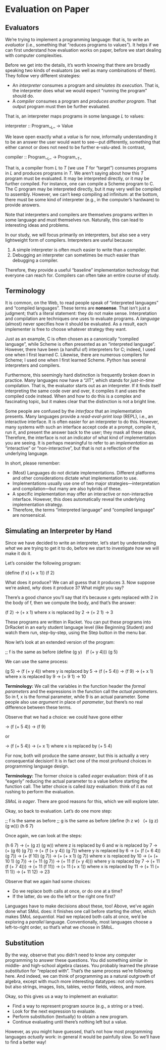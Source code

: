 # Evaluation on Paper


## Evaluators

We’re trying to implement a programming language: that is, to write an _evaluator_ (i.e., something that “reduces programs to values”). It helps if we can first understand how evaluation works on paper, before we start dealing with computer complexities.

Before we get into the details, it’s worth knowing that there are broadly speaking two kinds of evaluators (as well as many combinations of them). They follow very different strategies:

- An _interpreter_ consumes a program and _simulates its execution_. That is, the interpreter does what we would expect “running the program” should do.
- A _compiler_ consumes a program and _produces another program_. That output program must then be further evaluated.

That is, an interpreter maps programs in some language _L_ to values:

interpreter :: Program_<sub>L</sub>_ → Value

We leave open exactly what a _value_ is for now, informally understanding it to be an answer the user would want to see—put differently, something that either cannot or does not need to be further e-valu-ated. In contrast,

compiler :: Program_<sub>L</sub>_ → Program_<sub>T</sub>_

That is, a compiler from _L_ to _T_ (we use _T_ for “target”) consumes programs in _L_ and produces programs in _T_. We aren’t saying about how this _T_ program must be evaluated. It may be interpreted directly, or it may be further compiled. For instance, one can compile a Scheme program to C. The C program may be interpreted directly, but it may very well be compiled to assembly. However, we can’t keep compiling ad infinitum: at the bottom, there must be some kind of interpreter (e.g., in the computer’s hardware) to provide answers.

Note that interpreters and compilers are themselves programs written in some language and must themselves run. Naturally, this can lead to interesting ideas and problems.

In our study, we will focus primarily on interpreters, but also see a very lightweight form of compilers. Interpreters are useful because:

1. A simple interpreter is often much easier to write than a compiler.
2. Debugging an interpreter can sometimes be much easier than debugging a compiler.

Therefore, they provide a useful “baseline” implementation technology that everyone can reach for. Compilers can often take an entire course of study.


## Terminology

It is common, on the Web, to read people speak of “interpreted languages” and “compiled languages”. These terms are **nonsense**. That isn’t just a judgment; that’s a literal statement: they do not make sense. Interpretation and compilation are techniques one uses to evaluate programs. A _language_ (almost) never specifies how it should be evaluated. As a result, each implementer is free to choose whatever strategy they want.

Just as an example, C is often chosen as a canonically “compiled language”, while Scheme is often presented as an “interpreted language”. However, there have been (a handful of) interpreters for C; indeed, I used one when I first learned C. Likewise, there are numerous compilers for Scheme; I used one when I first learned Scheme. Python has several interpreters and compilers.

Furthermore, this seemingly hard distinction is frequently broken down in practice. Many languages now have a “JIT”, which stands for _just-in-time_ compilation. That is, the evaluator starts out as an interpreter. If it finds itself interpreting the same code over and over, it compiles it and uses the compiled code instead. When and how to do this is a complex and fascinating topic, but it makes clear that the distinction is not a bright line.

Some people are confused by the _interface_ that an implementation presents. Many languages provide a _read-eval-print loop_ (REPL), i.e., an interactive interface. It is often easier for an interpreter to do this. However, many systems with such an interface accept code at a prompt, compile it, run it, and present the answer back to the user; they mask all these steps. Therefore, the interface is not an indicator of what kind of implementation you are seeing. It is perhaps meaningful to refer to an _implementation_ as “interactive” or “non-interactive”, but that is not a reflection of the underlying language.

In short, please remember: 

- (Most) Languages do not dictate implementations. Different platforms and other considerations dictate what implementation to use. 
- Implementations usually use one of two major strategies—interpretation and compilation—but many are also hybrids of these.
- A specific implementation may offer an interactive or non-interactive interface. However, this does automatically reveal the underlying implementation strategy.
- Therefore, the terms “interpreted language” and “compiled language” are nonsensical.


## Simulating an Interpreter by Hand

Since we have decided to write an interpreter, let’s start by understanding _what_ we are trying to get it to do, before we start to investigate _how_ we will make it do it.

Let’s consider the following program:

(define (f x) (+ x 1))
(f 2)

What does it produce? We can all guess that it produces 3. Now suppose we’re asked, _why_ does it produce 3? What might you say?

There’s a good chance you’ll say that it’s because x gets replaced with 2 in the body of f, then we compute the body, and that’s the answer:

  (f 2)
→ (+ x 1) where x is replaced by 2
→ (+ 2 1)
→ 3

These programs are written in Racket. You can put these programs into DrRacket in an early student language level (like Beginning Student) and watch them run, step-by-step, using the Step button in the menu bar.

Now let’s look at an extended version of the program:

;; f is the same as before
(define (g y)
  (f (+ y 4)))
(g 5)

We can use the same process:

  (g 5)
→ (f (+ y 4)) where y is replaced by 5
→ (f (+ 5 4))
→ (f 9)
→ (+ x 1) where x is replaced by 9
→ (+ 9 1)
→ 10

**Terminology:** We call the variables in the function header the _formal parameters_ and the expressions in the function call the _actual parameters_. So in f, x is the formal parameter, while 9 is an actual parameter. Some people also use _argument_ in place of _parameter_, but there’s no real difference between these terms.

Observe that we had a choice: we could have gone either

→ (f (+ 5 4))
→ (f 9)

or

→ (f (+ 5 4))
→ (+ x 1) where x is replaced by (+ 5 4)

For now, both will produce the same _answer_, but this is actually a very consequential decision! It is in fact one of the most profound choices in programming language design.

**Terminology:** The former choice is called _eager_ evaluation: think of it as “eagerly” reducing the actual parameter to a value before starting the function call. The latter choice is called _lazy_ evaluation: think of it as not rushing to perform the evaluation.

_SMoL is eager_. There are good reasons for this, which we will explore later.

Okay, so back to evaluation. Let’s do one more step:

;; f is the same as before
;; g is the same as before
(define (h z w)
  (+ (g z) (g w)))
(h 6 7)

Once again, we can look at the steps:

  (h 6 7)
→ (+ (g z) (g w)) where z is replaced by 6 and w is replaced by 7
→ (+ (g 6) (g 7))
→ (+ (f (+ y 4)) (g 7)) where y is replaced by 6
→ (+ (f (+ 6 4)) (g 7))
→ (+ (f 10) (g 7))
→ (+ (+ x 1) (g 7)) where x is replaced by 10
→ (+ (+ 10 1) (g 7))
→ (+ 11 (g 7))
→ (+ 11 (f (+ y 4))) where y is replaced by 7
→ (+ 11 (f (+ 7 4)))
→ (+ 11 (f 11))
→ (+ 11 (+ x 1)) where x is replaced by 11
→ (+ 11 (+ 11 1))
→ (+ 11 12)
→ 23


Observe that we again had some choices:

- Do we replace both calls at once, or do one at a time?
- If the latter, do we do the left or the right one first?

Languages have to make decisions about these, too! Above, we’ve again done what SMoL does: it finishes one call before starting the other, which makes SMoL _sequential_. Had we replaced both calls at once, we’d be exploring a _parallel_ language. Conventionally, most languages choose a left-to-right order, so that’s what we choose in SMoL.


## Substitution

By the way, observe that you didn’t need to know any computer programming to answer these questions. You did something similar in middle- and high-school algebra classes. You probably learned the phrase _substitution_ for “replaced with”. That’s the same process we’re following here. And indeed, we can think of programming as a natural outgrowth of algebra, except with much more interesting datatypes: not only numbers but also strings, images, lists, tables, vector fields, videos, and more.

Okay, so this gives us a way to implement an evaluator:

- Find a way to represent program source (e.g., a string or a tree).
- Look for the next expression to evaluate.
- Perform substitution (textually) to obtain a new program.
- Continue evaluating until there’s nothing left but a value.

However, as you might have guessed, that’s not how most programming languages _actually_ work: in general it would be painfully slow. So we’ll have to find a better way!
